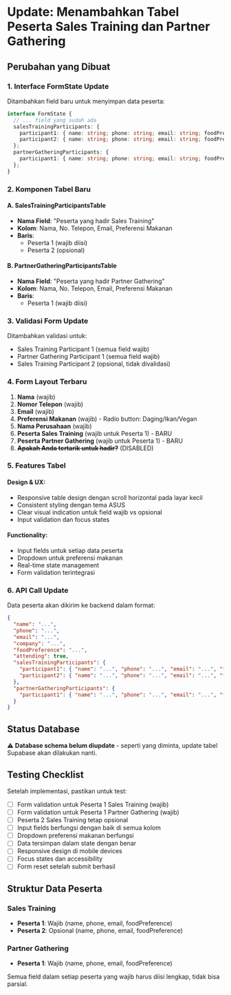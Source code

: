 # Update: Menambahkan Tabel Peserta Sales Training dan Partner Gathering

## Perubahan yang Dibuat

### 1. Interface FormState Update

Ditambahkan field baru untuk menyimpan data peserta:

```typescript
interface FormState {
  // ... field yang sudah ada
  salesTrainingParticipants: {
    participant1: { name: string; phone: string; email: string; foodPreference: 'Daging' | 'Ikan' | 'Vegan' | ''; };
    participant2: { name: string; phone: string; email: string; foodPreference: 'Daging' | 'Ikan' | 'Vegan' | ''; };
  };
  partnerGatheringParticipants: {
    participant1: { name: string; phone: string; email: string; foodPreference: 'Daging' | 'Ikan' | 'Vegan' | ''; };
  };
}
```

### 2. Komponen Tabel Baru

#### A. SalesTrainingParticipantsTable
- **Nama Field**: "Peserta yang hadir Sales Training"
- **Kolom**: Nama, No. Telepon, Email, Preferensi Makanan
- **Baris**: 
  - Peserta 1 (wajib diisi)
  - Peserta 2 (opsional)

#### B. PartnerGatheringParticipantsTable
- **Nama Field**: "Peserta yang hadir Partner Gathering"
- **Kolom**: Nama, No. Telepon, Email, Preferensi Makanan
- **Baris**: 
  - Peserta 1 (wajib diisi)

### 3. Validasi Form Update

Ditambahkan validasi untuk:
- Sales Training Participant 1 (semua field wajib)
- Partner Gathering Participant 1 (semua field wajib)
- Sales Training Participant 2 (opsional, tidak divalidasi)

### 4. Form Layout Terbaru

1. **Nama** (wajib)
2. **Nomor Telepon** (wajib)  
3. **Email** (wajib)
4. **Preferensi Makanan** (wajib) - Radio button: Daging/Ikan/Vegan
5. **Nama Perusahaan** (wajib)
6. **Peserta Sales Training** (wajib untuk Peserta 1) - BARU
7. **Peserta Partner Gathering** (wajib untuk Peserta 1) - BARU
8. ~~**Apakah Anda tertarik untuk hadir?**~~ (DISABLED)

### 5. Features Tabel

#### Design & UX:
- Responsive table design dengan scroll horizontal pada layar kecil
- Consistent styling dengan tema ASUS
- Clear visual indication untuk field wajib vs opsional
- Input validation dan focus states

#### Functionality:
- Input fields untuk setiap data peserta
- Dropdown untuk preferensi makanan
- Real-time state management
- Form validation terintegrasi

### 6. API Call Update

Data peserta akan dikirim ke backend dalam format:

```json
{
  "name": "...",
  "phone": "...",
  "email": "...",
  "company": "...",
  "foodPreference": "...",
  "attending": true,
  "salesTrainingParticipants": {
    "participant1": { "name": "...", "phone": "...", "email": "...", "foodPreference": "..." },
    "participant2": { "name": "...", "phone": "...", "email": "...", "foodPreference": "..." }
  },
  "partnerGatheringParticipants": {
    "participant1": { "name": "...", "phone": "...", "email": "...", "foodPreference": "..." }
  }
}
```

## Status Database

⚠️ **Database schema belum diupdate** - seperti yang diminta, update tabel Supabase akan dilakukan nanti.

## Testing Checklist

Setelah implementasi, pastikan untuk test:

- [ ] Form validation untuk Peserta 1 Sales Training (wajib)
- [ ] Form validation untuk Peserta 1 Partner Gathering (wajib)  
- [ ] Peserta 2 Sales Training tetap opsional
- [ ] Input fields berfungsi dengan baik di semua kolom
- [ ] Dropdown preferensi makanan berfungsi
- [ ] Data tersimpan dalam state dengan benar
- [ ] Responsive design di mobile devices
- [ ] Focus states dan accessibility
- [ ] Form reset setelah submit berhasil

## Struktur Data Peserta

### Sales Training
- **Peserta 1**: Wajib (name, phone, email, foodPreference)
- **Peserta 2**: Opsional (name, phone, email, foodPreference)

### Partner Gathering  
- **Peserta 1**: Wajib (name, phone, email, foodPreference)

Semua field dalam setiap peserta yang wajib harus diisi lengkap, tidak bisa parsial.
